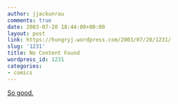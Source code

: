 ```yaml
---
author: jjackunrau
comments: true
date: 2003-07-20 18:44:00+00:00
layout: post
link: https://hungryj.wordpress.com/2003/07/20/1231/
slug: '1231'
title: No Content Found
wordpress_id: 1231
categories:
- comics
---
```


[So good.](http://www.gamespy.com/comics/dorktower/archive.asp?nextform=viewcomic&id=723)
